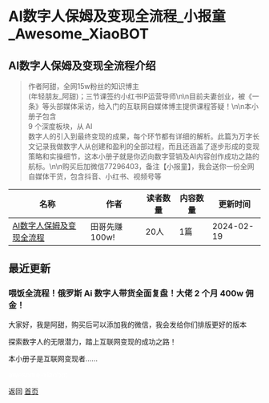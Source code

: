 # AI数字人保姆及变现全流程_小报童_Awesome_XiaoBOT

## AI数字人保姆及变现全流程介绍
> 作者阿甜，全网15w粉丝的知识博主  
(年轻朋友_阿甜)；三节课签约小红书IP运营导师\n\n目前夫妻创业，被《一条》等头部媒体采访，给入门的互联网自媒体博主提供课程答疑！\n\n本小册子包含  
9 个深度板块，从 AI  
数字人的引入到最终变现的成果，每个环节都有详细的解析。此篇为万字长文记录我做数字人从创建和盈利的全部过程，而且还涵盖了逐步形成的变现策略和实操细节，这本小册子就是你迈向数字营销及AI内容创作成功之路的航标。\n\n购买后加微信77296403，备注【小报童】，我会送你一份全网自媒体干货，包含抖音、小红书、视频号等  
  


|名称|作者|读者数量|内容数量|更新时间|
|---|---|---|---|---|
|[AI数字人保姆及变现全流程](https://xiaobot.net/p/ty666888?refer=0b133df9-27dc-423b-8101-639049001c13)|田哥先赚100w!|20人|1篇|2024-02-19|

## 最近更新
### 喂饭全流程！俄罗斯 Ai 数字人带货全面复盘！大佬 2 个月 400w 佣金！

大家好，我是阿甜，购买后可以添加我的微信，我会发给你们排版更好的版本

探索数字人的无限潜力，踏上互联网变现的成功之路！

本小册子是互联网变现者......


<a href="https://github.com/Reno9527/awesome-xiaobot" style="color: white; text-decoration: none;">awesome-xiaobot</a>

返回 [首页](../README.md)
